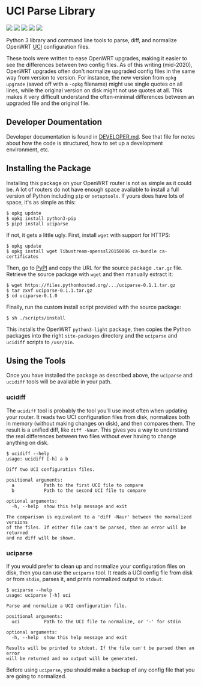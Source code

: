 # UCI Parse Library

![](https://img.shields.io/pypi/l/uciparse.svg)
![](https://img.shields.io/pypi/wheel/uciparse.svg)
![](https://img.shields.io/pypi/pyversions/uciparse.svg)
![](https://github.com/pronovic/uci-parse/workflows/Test%20Suite/badge.svg)
![](https://readthedocs.org/projects/uci-parse/badge/?version=latest&style=flat)

Python 3 library and command line tools to parse, diff, and normalize OpenWRT
[UCI](https://openwrt.org/docs/guide-user/base-system/uci) configuration files.

These tools were written to ease OpenWRT upgrades, making it easier to see the
differences between two config files.  As of this writing (mid-2020), OpenWRT
upgrades often don't normalize upgraded config files in the same way from
version to version.  For instance, the new version from `opkg upgrade` (saved
off with a `-opkg` filename) might use single quotes on all lines, while the
original version on disk might not use quotes at all.  This makes it very
difficult understand the often-minimal differences between an upgraded file and
the original file.

## Developer Doumentation

Developer documentation is found in [DEVELOPER.md](DEVELOPER.md).  See that
file for notes about how the code is structured, how to set up a development
environment, etc.

## Installing the Package

Installing this package on your OpenWRT router is not as simple as it could be.
A lot of routers do not have enough space available to install a full version
of Python including `pip` or `setuptools`.  If yours does have lots of space,
it's as simple as this:

```
$ opkg update
$ opkg install python3-pip
$ pip3 install uciparse
```

If not, it gets a little ugly.  First, install `wget` with support for HTTPS:

```
$ opkg update
$ opkg install wget libustream-openssl20150806 ca-bundle ca-certificates
```

Then, go to [PyPI](https://pypi.org/project/uciparse/#files) and copy the
URL for the source package `.tar.gz` file.  Retrieve the source package 
with `wget` and then manually extract it:

```
$ wget https://files.pythonhosted.org/.../uciparse-0.1.1.tar.gz
$ tar zxvf uciparse-0.1.1.tar.gz
$ cd uciparse-0.1.0
```

Finally, run the custom install script provided with the source package:

```
$ sh ./scripts/install
```

This installs the OpenWRT `python3-light` package, then copies the Python
packages into the right `site-packages` directory and the `uciparse` and
`ucidiff` scripts to `/usr/bin`.

## Using the Tools

Once you have installed the package as described above, the `uciparse` and
`ucidiff` tools will be available in your path.  

### ucidiff

The `ucidiff` tool is probably the tool you'll use most often when updating
your router.  It reads two UCI configuration files from disk, normalizes both in
memory (without making changes on disk), and then compares them.  The result is
a unified diff, like `diff -Naur`.  This gives you a way to understand the real
differences between two files without ever having to change anything on disk.

```
$ ucidiff --help
usage: ucidiff [-h] a b

Diff two UCI configuration files.

positional arguments:
  a           Path to the first UCI file to compare
  b           Path to the second UCI file to compare

optional arguments:
  -h, --help  show this help message and exit

The comparison is equivalent to a 'diff -Naur' between the normalized versions
of the files. If either file can't be parsed, then an error will be returned
and no diff will be shown.
```

### uciparse

If you would prefer to clean up and normalize your configuration files on disk,
then you can use the `uciparse` tool.  It reads a UCI config file from disk or
from `stdin`, parses it, and prints normalized output to `stdout`.  

```
$ uciparse --help
usage: uciparse [-h] uci

Parse and normalize a UCI configuration file.

positional arguments:
  uci         Path to the UCI file to normalize, or '-' for stdin

optional arguments:
  -h, --help  show this help message and exit

Results will be printed to stdout. If the file can't be parsed then an error
will be returned and no output will be generated.
```

Before using ``uciparse``, you should make a backup of any config file that you
are going to normalized.
